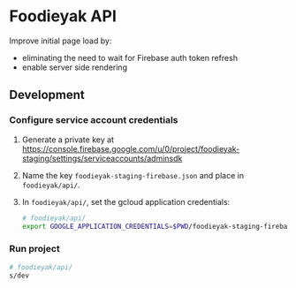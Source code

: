 # Foodieyak API

Improve initial page load by:

- eliminating the need to wait for Firebase auth token refresh
- enable server side rendering

## Development

### Configure service account credentials

1. Generate a private key at https://console.firebase.google.com/u/0/project/foodieyak-staging/settings/serviceaccounts/adminsdk
2. Name the key `foodieyak-staging-firebase.json` and place in `foodieyak/api/`.
3. In `foodieyak/api/`, set the gcloud application credentials:

   ```bash
   # foodieyak/api/
   export GOOGLE_APPLICATION_CREDENTIALS=$PWD/foodieyak-staging-firebase.json
   ```

### Run project

```bash
# foodieyak/api/
s/dev
```
